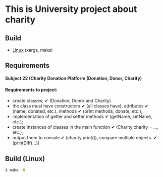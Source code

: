 # This is University project about charity
## Build
- [Linux](#build-linux) (xargs, make)
## Requirements

#### Subject 22 (Charity Donation Platform (Donation, Donor, Charity)

#### Requirements to project:
- create classes; ✔ (Donation, Donor and Charity)
- the class must have constructors ✔ (all classes have), attributes ✔ (name, donated, etc.), methods ✔ (print methods, donate, etc.);
- implementation of getter and setter methods ✔ (getName, setName, etc.);
- create instances of classes in the main function ✔ (Charity charity = ..., etc.);
- output them to console ✔ (charity.print()), compare multiple objects. ✔ (printDiff(...))
## Build (Linux)
```bash Bash
$ make -B
```
